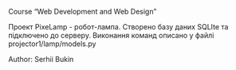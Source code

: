 Course “Web Development and Web Design”

Проект PixeLamp - робот-лампа.
Cтворено базу даних SQLIte та підключено до серверу. Виконання команд описано у файлі projector1/lamp/models.py

Author: Serhii Bukin
